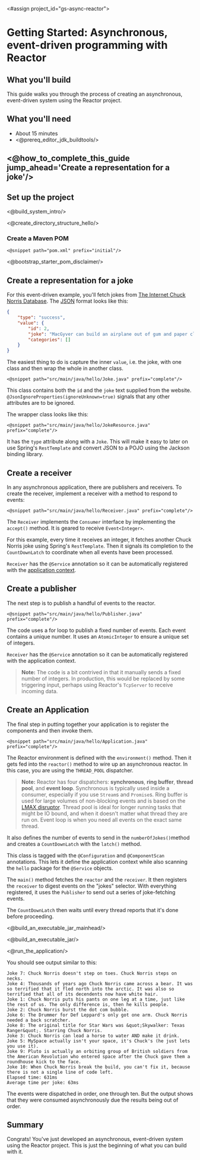 <#assign project_id="gs-async-reactor">

# Getting Started: Asynchronous, event-driven programming with Reactor


What you'll build
-----------------

This guide walks you through the process of creating an asynchronous, event-driven system using the Reactor project.


What you'll need
----------------

 - About 15 minutes
 - <@prereq_editor_jdk_buildtools/>


## <@how_to_complete_this_guide jump_ahead='Create a representation for a joke'/>


<a name="scratch"></a>
Set up the project
------------------

<@build_system_intro/>

<@create_directory_structure_hello/>

### Create a Maven POM

    <@snippet path="pom.xml" prefix="initial"/>

<@bootstrap_starter_pom_disclaimer/>


<a name="initial"></a>
Create a representation for a joke
----------------------------------
For this event-driven example, you'll fetch jokes from [The Internet Chuck Norris Database](http://www.icndb.com/). The [JSON][u-json] format looks like this:

```json
{ 
	"type": "success", 
	"value": { 
		"id": 2, 
		"joke": "MacGyver can build an airplane out of gum and paper clips. Chuck Norris can kill him and take it.", 
		"categories": [] 
	} 
}
```

The easiest thing to do is capture the inner `value`, i.e. the joke, with one class and then wrap the whole in another class.

    <@snippet path="src/main/java/hello/Joke.java" prefix="complete"/>
    
This class contains both the `id` and the `joke` text supplied from the website. `@JsonIgnoreProperties(ignoreUnknown=true)` signals that any other attributes are to be ignored.

The wrapper class looks like this:

    <@snippet path="src/main/java/hello/JokeResource.java" prefix="complete"/>
    
It has the `type` attribute along with a `Joke`. This will make it easy to later on use Spring's `RestTemplate` and convert JSON to a POJO using the Jackson binding library.

Create a receiver
-----------------

In any asynchronous application, there are publishers and receivers. To create the receiver, implement a receiver with a method to respond to events:

    <@snippet path="src/main/java/hello/Receiver.java" prefix="complete"/>

The `Receiver` implements the `Consumer` interface by implementing the `accept()` method. It is geared to receive `Event<Integer>`.

For this example, every time it receives an integer, it fetches another Chuck Norris joke using Spring's `RestTemplate`. Then it signals its completion to the `CountDownLatch` to coordinate when all events have been processed.

`Receiver` has the `@Service` annotation so it can be automatically registered with the [application context][u-application-context].


Create a publisher
------------------

The next step is to publish a handful of events to the reactor.

    <@snippet path="src/main/java/hello/Publisher.java" prefix="complete"/>
    
The code uses a for loop to publish a fixed number of events. Each event contains a unique number. It uses an `AtomicInteger` to ensure a unique set of integers.

`Receiver` has the `@Service` annotation so it can be automatically registered with the application context.

> **Note:** The code is a bit contrived in that it manually sends a fixed number of integers. In production, this would be replaced by some triggering input, perhaps using Reactor's `TcpServer` to receive incoming data.

Create an Application
---------------------

The final step in putting together your application is to register the components and then invoke them.

    <@snippet path="src/main/java/hello/Application.java" prefix="complete"/>
    
The Reactor environment is defined with the `environment()` method. Then it gets fed into the `reactor()` method to wire up an asynchronous reactor. In this case, you are using the `THREAD_POOL` dispatcher.

> **Note:** Reactor has four dispatchers: **synchronous**, **ring buffer**, **thread pool**, and **event loop**. Synchronous is typically used inside a consumer, especially if you use `Stream`s and `Promise`s. Ring buffer is used for large volumes of non-blocking events and is based on the [LMAX disruptor](http://martinfowler.com/articles/lmax.html). Thread pool is ideal for longer running tasks that might be IO bound, and when it doesn't matter what thread they are run on. Event loop is when you need all events on the exact same thread.

It also defines the number of events to send in the `numberOfJokes()`method and creates a `CountDownLatch` with the `latch()` method. 

This class is tagged with the `@Configuration` and `@ComponentScan` annotations. This lets it define the application context while also scanning the `hello` package for the `@Service` objects.

The `main()` method fetches the `reactor` and the `receiver`. It then registers the `receiver` to digest events on the "jokes" selector. With everything registered, it uses the `Publisher` to send out a series of joke-fetching events.

The `CountDownLatch` then waits until every thread reports that it's done before proceeding.

<@build_an_executable_jar_mainhead/>

<@build_an_executable_jar/>


<@run_the_application/>


You should see output similar to this:

```
Joke 7: Chuck Norris doesn't step on toes. Chuck Norris steps on necks.
Joke 4: Thousands of years ago Chuck Norris came across a bear. It was so terrified that it fled north into the arctic. It was also so terrified that all of its decendents now have white hair.
Joke 1: Chuck Norris puts his pants on one leg at a time, just like the rest of us. The only difference is, then he kills people.
Joke 2: Chuck Norris burst the dot com bubble.
Joke 6: The Drummer for Def Leppard's only got one arm. Chuck Norris needed a back scratcher.
Joke 8: The original title for Star Wars was &quot;Skywalker: Texas Ranger&quot;. Starring Chuck Norris.
Joke 3: Chuck Norris can lead a horse to water AND make it drink.
Joke 5: MySpace actually isn't your space, it's Chuck's (he just lets you use it).
Joke 9: Pluto is actually an orbiting group of British soldiers from the American Revolution who entered space after the Chuck gave them a roundhouse kick to the face.
Joke 10: When Chuck Norris break the build, you can't fix it, because there is not a single line of code left.
Elapsed time: 631ms
Average time per joke: 63ms
```
The events were dispatched in order, one through ten. But the output shows that they were consumed asynchronously due the results being out of order.


Summary
-------
Congrats! You've just developed an asynchronous, event-driven system using the Reactor project. This is just the beginning of what you can build with it.

[u-json]: /u/json
[u-application-context]: /u/application-context
